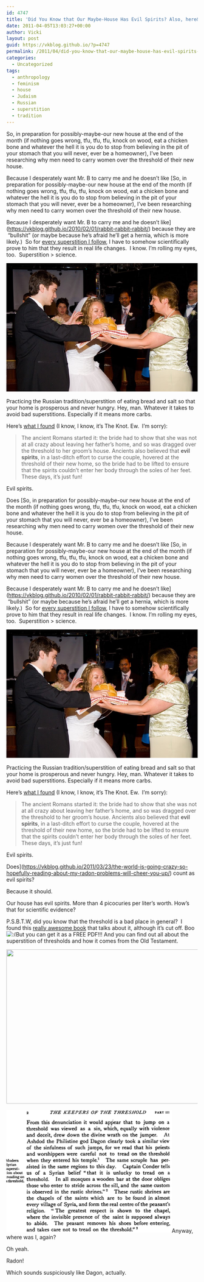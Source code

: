 ```yaml
---
id: 4747
title: 'Did You Know that Our Maybe-House Has Evil Spirits? Also, here&#8217;s a picture of me eating bread.'
date: 2011-04-05T13:03:27+00:00
author: Vicki
layout: post
guid: https://vkblog.github.io/?p=4747
permalink: /2011/04/did-you-know-that-our-maybe-house-has-evil-spirits-also-heres-a-picture-of-me-eating-bread/
categories:
  - Uncategorized
tags:
  - anthropology
  - feminism
  - house
  - Judaism
  - Russian
  - superstition
  - tradition
---
```

So, in preparation for possibly-maybe-our new house at the end of the month (if nothing goes wrong, tfu, tfu, tfu, knock on wood, eat a chicken bone and whatever the hell it is you do to stop from believing in the pit of your stomach that you will never, ever be a homeowner), I&#8217;ve been researching why men need to carry women over the threshold of their new house.

Because I desperately want Mr. B to carry me and he doesn&#8217;t like [So, in preparation for possibly-maybe-our new house at the end of the month (if nothing goes wrong, tfu, tfu, tfu, knock on wood, eat a chicken bone and whatever the hell it is you do to stop from believing in the pit of your stomach that you will never, ever be a homeowner), I&#8217;ve been researching why men need to carry women over the threshold of their new house.

Because I desperately want Mr. B to carry me and he doesn&#8217;t like](https://vkblog.github.io/2010/02/01/rabbit-rabbit-rabbit/) because they are  &#8220;bullshit&#8221; (or maybe because he&#8217;s afraid he&#8217;ll get a hernia, which is more likely.)  So for [every superstition I follow](http://en.wikipedia.org/wiki/Russian_traditions_and_superstitions), I have to somehow scientifically prove to him that they result in real life changes.  I know. I&#8217;m rolling my eyes, too.  Superstition > science.

<div id="attachment_4748" style="width: 514px" class="wp-caption aligncenter">
  <a href="https://raw.githubusercontent.com/vkblog/vkblog.github.io/master/public/img/2011/04/weddingevil.jpg"><img class="size-full wp-image-4748" title="weddingevil" src="https://raw.githubusercontent.com/vkblog/vkblog.github.io/master/public/img/2011/04/weddingevil.jpg" alt="" width="504" height="337" /></a>
  
  <p class="wp-caption-text">
    Practicing the Russian tradition/superstition of eating bread and salt so that your home is prosperous and never hungry. Hey, man. Whatever it takes to avoid bad superstitions. Especially if it means more carbs.
  </p>
</div>

<p style="text-align: left;">
  Here&#8217;s <a href="http://wedding.theknot.com/wedding-questions/wedding-tradition-questions/qa/carrying-the-bride-over-the-threshold.aspx?MsdVisit=1">what I found</a> (I know, I know, it&#8217;s The Knot. Ew.  I&#8217;m sorry):
</p>

> The ancient Romans started it: the bride had to show that she was not at all crazy about leaving her father&#8217;s home, and so was dragged over the threshold to her groom&#8217;s house. Ancients also believed that **evil spirits**, in a last-ditch effort to curse the couple, hovered at the threshold of their new home, so the bride had to be lifted to ensure that the spirits couldn&#8217;t enter her body through the soles of her feet. These days, it&#8217;s just fun!

Evil spirits.

Does [So, in preparation for possibly-maybe-our new house at the end of the month (if nothing goes wrong, tfu, tfu, tfu, knock on wood, eat a chicken bone and whatever the hell it is you do to stop from believing in the pit of your stomach that you will never, ever be a homeowner), I&#8217;ve been researching why men need to carry women over the threshold of their new house.

Because I desperately want Mr. B to carry me and he doesn&#8217;t like [So, in preparation for possibly-maybe-our new house at the end of the month (if nothing goes wrong, tfu, tfu, tfu, knock on wood, eat a chicken bone and whatever the hell it is you do to stop from believing in the pit of your stomach that you will never, ever be a homeowner), I&#8217;ve been researching why men need to carry women over the threshold of their new house.

Because I desperately want Mr. B to carry me and he doesn&#8217;t like](https://vkblog.github.io/2010/02/01/rabbit-rabbit-rabbit/) because they are  &#8220;bullshit&#8221; (or maybe because he&#8217;s afraid he&#8217;ll get a hernia, which is more likely.)  So for [every superstition I follow](http://en.wikipedia.org/wiki/Russian_traditions_and_superstitions), I have to somehow scientifically prove to him that they result in real life changes.  I know. I&#8217;m rolling my eyes, too.  Superstition > science.

<div id="attachment_4748" style="width: 514px" class="wp-caption aligncenter">
  <a href="https://raw.githubusercontent.com/vkblog/vkblog.github.io/master/public/img/2011/04/weddingevil.jpg"><img class="size-full wp-image-4748" title="weddingevil" src="https://raw.githubusercontent.com/vkblog/vkblog.github.io/master/public/img/2011/04/weddingevil.jpg" alt="" width="504" height="337" /></a>
  
  <p class="wp-caption-text">
    Practicing the Russian tradition/superstition of eating bread and salt so that your home is prosperous and never hungry. Hey, man. Whatever it takes to avoid bad superstitions. Especially if it means more carbs.
  </p>
</div>

<p style="text-align: left;">
  Here&#8217;s <a href="http://wedding.theknot.com/wedding-questions/wedding-tradition-questions/qa/carrying-the-bride-over-the-threshold.aspx?MsdVisit=1">what I found</a> (I know, I know, it&#8217;s The Knot. Ew.  I&#8217;m sorry):
</p>

> The ancient Romans started it: the bride had to show that she was not at all crazy about leaving her father&#8217;s home, and so was dragged over the threshold to her groom&#8217;s house. Ancients also believed that **evil spirits**, in a last-ditch effort to curse the couple, hovered at the threshold of their new home, so the bride had to be lifted to ensure that the spirits couldn&#8217;t enter her body through the soles of her feet. These days, it&#8217;s just fun!

Evil spirits.

Does](https://vkblog.github.io/2011/03/23/the-world-is-going-crazy-so-hopefully-reading-about-my-radon-problems-will-cheer-you-up/) count as evil spirits?

Because it should.

Our house has evil spirits. More than 4 picocuries per liter&#8217;s worth. How&#8217;s that for scientific evidence?

P.S.B.T.W, did you know that the threshold is a bad place in general?  I found this [really awesome book](http://books.google.com/books?id=Ue4MAAAAIAAJ&ots=BSxvJ6wIqk&dq=carrying%20the%20bride&lr&pg=PA6#v=onepage&q=carrying%20the%20bride&f=false) that talks about it, although it&#8217;s cut off. Boo  <img src="https://vkblog.github.io/wp-includes/images/smilies/frownie.png" alt=":(" class="wp-smiley" style="height: 1em; max-height: 1em;" />But you can get it as a FREE PDF!!! And you can find out all about the superstition of thresholds and how it comes from the Old Testament.

<img src="http://books.google.com/books?id=Ue4MAAAAIAAJ&pg=PA6&img=1&zoom=3&hl=en&sig=ACfU3U0EyvDsNHql3X2F9emfZM5juOrmZw&ci=55%2C855%2C936%2C705&edge=0" alt="" width="538" height="405" />

[<img class="aligncenter size-full wp-image-4749" title="Screen shot 2011-04-05 at 2.01.09 PM" src="https://raw.githubusercontent.com/vkblog/vkblog.github.io/master/public/img/2011/04/Screen-shot-2011-04-05-at-2.01.09-PM.png" alt="" width="436" height="322" />](https://raw.githubusercontent.com/vkblog/vkblog.github.io/master/public/img/2011/04/Screen-shot-2011-04-05-at-2.01.09-PM.png)Anyway, where was I, again?

Oh yeah.

Radon!

Which sounds suspiciously like Dagon, actually.